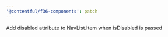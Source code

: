 ```yaml
---
'@contentful/f36-components': patch
---
```


Add disabled attribute to NavList.Item when isDisabled is passed
